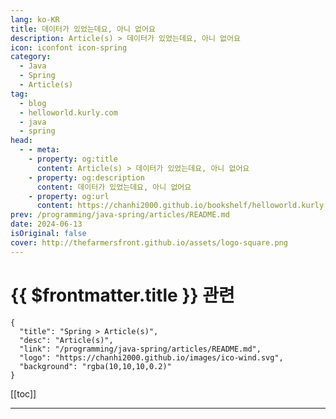 ```yaml
---
lang: ko-KR
title: 데이터가 있었는데요, 아니 없어요
description: Article(s) > 데이터가 있었는데요, 아니 없어요
icon: iconfont icon-spring
category: 
  - Java
  - Spring
  - Article(s)
tag: 
  - blog
  - helloworld.kurly.com
  - java
  - spring
head:
  - - meta:
    - property: og:title
      content: Article(s) > 데이터가 있었는데요, 아니 없어요
    - property: og:description
      content: 데이터가 있었는데요, 아니 없어요
    - property: og:url
      content: https://chanhi2000.github.io/bookshelf/helloworld.kurly.com/commit-mvcc-set-autocommit.html
prev: /programming/java-spring/articles/README.md
date: 2024-06-13
isOriginal: false
cover: http://thefarmersfront.github.io/assets/logo-square.png
---
```


# {{ $frontmatter.title }} 관련

```component VPCard
{
  "title": "Spring > Article(s)",
  "desc": "Article(s)",
  "link": "/programming/java-spring/articles/README.md",
  "logo": "https://chanhi2000.github.io/images/ico-wind.svg",
  "background": "rgba(10,10,10,0.2)"
}
```

[[toc]]

---

<SiteInfo
  name="데이터가 있었는데요, 아니 없어요 - 컬리 기술 블로그"
  desc="COMMIT, MVCC 그리고 SET AUTOCOMMIT"
  url="https://helloworld.kurly.com/commit-mvcc-set-autocommit/"
  logo="https://helloworld.kurly.com/assets/logo/ico_192.png"
  preview="http://thefarmersfront.github.io/assets/logo-square.png"/>

<!-- TODO:  작성 -->
